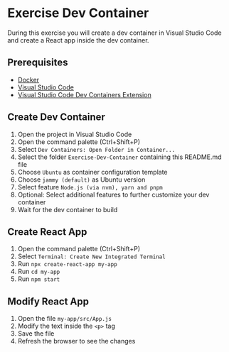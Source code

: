 # Exercise Dev Container

During this exercise you will create a dev container in Visual Studio Code and create a React app inside the dev container.

## Prerequisites

- [Docker](https://www.docker.com/products/docker-desktop)
- [Visual Studio Code](https://code.visualstudio.com/)
- [Visual Studio Code Dev Containers Extension](https://marketplace.visualstudio.com/items?itemName=ms-vscode-remote.remote-containers)

## Create Dev Container

1. Open the project in Visual Studio Code
2. Open the command palette (Ctrl+Shift+P)
3. Select `Dev Containers: Open Folder in Container...`
4. Select the folder `Exercise-Dev-Container` containing this README.md file
5. Choose `Ubuntu` as container configuration template
6. Choose `jammy (default)` as Ubuntu version
7. Select feature `Node.js (via nvm), yarn and pnpm`
8. Optional: Select additional features to further customize your dev container
9. Wait for the dev container to build

## Create React App

1. Open the command palette (Ctrl+Shift+P)
2. Select `Terminal: Create New Integrated Terminal`
3. Run `npx create-react-app my-app`
4. Run `cd my-app`
5. Run `npm start`

## Modify React App

1. Open the file `my-app/src/App.js`
2. Modify the text inside the `<p>` tag
3. Save the file
4. Refresh the browser to see the changes

